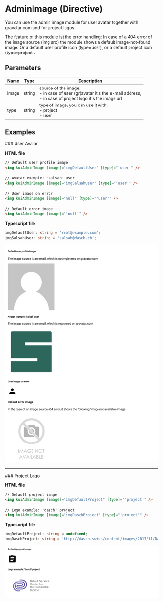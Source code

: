 # AdminImage (Directive)

You can use the admin image module for user avatar together with gravatar.com and for project logos.

The feature of this module ist the error handling: In case of a 404 error of the image source (img src) the module shows a default image-not-found image. Or a default user profile icon (type=user), or a default project icon (type=project).

## Parameters

Name | Type | Description
--- | --- | ---
image | string | source of the image:<br> - in case of user (gr)avatar it's the e-mail address, <br> - in case of project logo it's the image url
type | string | type of image; you can use it with:<br> - project <br> - user

## Examples

### User Avatar

**HTML file**
```html
// Default user profile image
<img kuiAdminImage [image]="imgDefaultUser" [type]="'user'" />

// Avatar example: 'salsah' user
<img kuiAdminImage [image]="imgSalsahUser" [type]="'user'" />

// User image on error
<img kuiAdminImage [image]="null" [type]="'user'" />

// Default error image
<img kuiAdminImage [image]="'null'" />
```

**Typescript file**
```ts
imgDefaultUser: string = 'root@example.com';
imgSalsahUser: string = 'salsah@dasch.ch';
```

![User avatars](../../../../assets/images/knora-ui/admin-image1.png)

<hr>

### Project Logo

**HTML file**
```html
// Default project image
<img kuiAdminImage [image]="imgDefaultProject" [type]="'project'" />

// Logo example: 'dasch' project
<img kuiAdminImage [image]="imgDaschProject" [type]="'project'" />
```

**Typescript file**
```ts
imgDefaultProject: string = undefined;
imgDaschProject: string = 'http://dasch.swiss/content/images/2017/11/DaSCH_Logo_RGB.png';
```

![Default project logos](../../../../assets/images/knora-ui/admin-image2.png)
